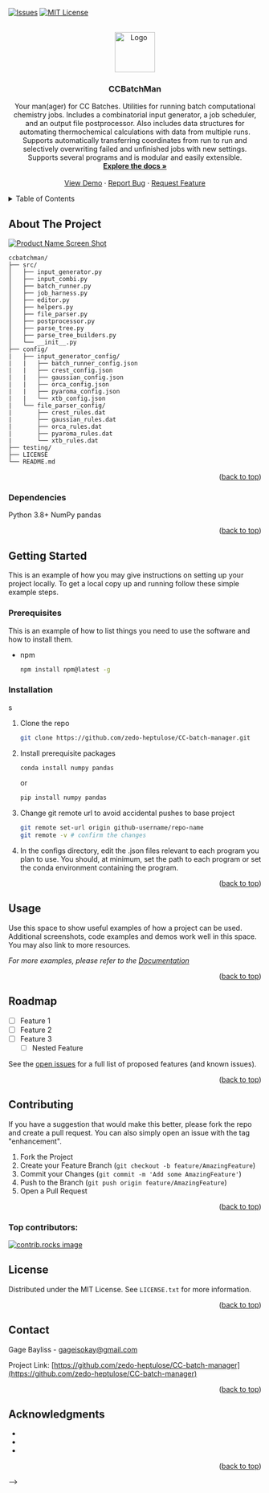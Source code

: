 <!-- Improved compatibility of back to top link: See: https://github.com/othneildrew/Best-README-Template/pull/73 -->
<a id="readme-top"></a>
<!--
*** Thanks for checking out the Best-README-Template. If you have a suggestion
*** that would make this better, please fork the repo and create a pull request
*** or simply open an issue with the tag "enhancement".
*** Don't forget to give the project a star!
*** Thanks again! Now go create something AMAZING! :D
-->



<!-- PROJECT SHIELDS -->
<!--
*** I'm using markdown "reference style" links for readability.
*** Reference links are enclosed in brackets [ ] instead of parentheses ( ).
*** See the bottom of this document for the declaration of the reference variables
*** for contributors-url, forks-url, etc. This is an optional, concise syntax you may use.
*** https://www.markdownguide.org/basic-syntax/#reference-style-links
-->
[![Issues][issues-shield]][issues-url]
[![MIT License][license-shield]][license-url]


<!-- PROJECT LOGO -->
<br />
<div align="center">
  <a href="https://github.com/zedo-heptulose/CC-batch-manager">
    <img src="images/logo.png" alt="Logo" width="80" height="80">
  </a>

<h3 align="center">CCBatchMan</h3>

  <p align="center">
    Your man(ager) for CC Batches. Utilities for running batch computational chemistry jobs. Includes a combinatorial input generator, a job scheduler, and an output file postprocessor. Also includes data structures for automating thermochemical calculations with data from multiple runs. Supports automatically transferring coordinates from run to run and selectively overwriting failed and unfinished jobs with new settings. Supports several programs and is modular and easily extensible.
    <br />
    <a href="https://github.com/zedo-heptulose/CC-batch-manager"><strong>Explore the docs »</strong></a>
    <br />
    <br />
    <a href="https://github.com/zedo-heptulose/CC-batch-manager">View Demo</a>
    ·
    <a href="https://github.com/zedo-heptulose/CC-batch-manager/issues/new?labels=bug&template=bug-report---.md">Report Bug</a>
    ·
    <a href="https://github.com/zedo-heptulose/CC-batch-manager/issues/new?labels=enhancement&template=feature-request---.md">Request Feature</a>
  </p>
</div>



<!-- TABLE OF CONTENTS -->
<details>
  <summary>Table of Contents</summary>
  <ol>
    <li>
      <a href="#about-the-project">About The Project</a>
      <ul>
        <li><a href="#built-with">Built With</a></li>
      </ul>
    </li>
    <li>
      <a href="#getting-started">Getting Started</a>
      <ul>
        <li><a href="#prerequisites">Prerequisites</a></li>
        <li><a href="#installation">Installation</a></li>
      </ul>
    </li>
    <li><a href="#usage">Usage</a></li>
    <li><a href="#roadmap">Roadmap</a></li>
    <li><a href="#contributing">Contributing</a></li>
    <li><a href="#license">License</a></li>
    <li><a href="#contact">Contact</a></li>
    <li><a href="#acknowledgments">Acknowledgments</a></li>
  </ol>
</details>



<!-- ABOUT THE PROJECT -->
## About The Project

[![Product Name Screen Shot][product-screenshot]](https://example.com)

```plaintext
ccbatchman/
├── src/
│   ├── input_generator.py
│   ├── input_combi.py
│   ├── batch_runner.py
│   ├── job_harness.py
│   ├── editor.py
│   ├── helpers.py
│   ├── file_parser.py
│   ├── postprocessor.py
│   ├── parse_tree.py
│   ├── parse_tree_builders.py
│   └── __init__.py
├── config/
|   ├── input_generator_config/
|   |   ├── batch_runner_config.json
|   |   ├── crest_config.json
|   |   ├── gaussian_config.json
|   |   ├── orca_config.json
|   |   ├── pyaroma_config.json
|   |   └── xtb_config.json
|   └── file_parser_config/
|       ├── crest_rules.dat
|       ├── gaussian_rules.dat
|       ├── orca_rules.dat
|       ├── pyaroma_rules.dat
|       └── xtb_rules.dat
├── testing/
├── LICENSE
└── README.md
```

<p align="right">(<a href="#readme-top">back to top</a>)</p>



### Dependencies

Python 3.8+
NumPy
pandas

<!--* [![Next][Next.js]][Next-url]
* [![React][React.js]][React-url]
* [![Vue][Vue.js]][Vue-url]
* [![Angular][Angular.io]][Angular-url]
* [![Svelte][Svelte.dev]][Svelte-url]
* [![Laravel][Laravel.com]][Laravel-url]
* [![Bootstrap][Bootstrap.com]][Bootstrap-url]
* [![JQuery][JQuery.com]][JQuery-url]
-->
<p align="right">(<a href="#readme-top">back to top</a>)</p>



<!-- GETTING STARTED -->
## Getting Started

This is an example of how you may give instructions on setting up your project locally.
To get a local copy up and running follow these simple example steps.

### Prerequisites

This is an example of how to list things you need to use the software and how to install them.
* npm
  ```sh
  npm install npm@latest -g
  ```
  
### Installation
s
1. Clone the repo
   ```sh
   git clone https://github.com/zedo-heptulose/CC-batch-manager.git
   ```
2. Install prerequisite packages
   ```sh
   conda install numpy pandas
   ```
   or
   ```sh
   pip install numpy pandas
   ```
3. Change git remote url to avoid accidental pushes to base project
   ```sh
   git remote set-url origin github-username/repo-name
   git remote -v # confirm the changes
   ```

4. In the configs directory, edit the .json files relevant to each program you plan to use.
   You should, at minimum, set the path to each program or set the conda environment containing the program.

   <!--will need to include some screenshots here-->

<p align="right">(<a href="#readme-top">back to top</a>)</p>



<!-- USAGE EXAMPLES -->
## Usage

Use this space to show useful examples of how a project can be used. Additional screenshots, code examples and demos work well in this space. You may also link to more resources.

_For more examples, please refer to the [Documentation](https://example.com)_

<p align="right">(<a href="#readme-top">back to top</a>)</p>



<!-- ROADMAP -->
## Roadmap

- [ ] Feature 1
- [ ] Feature 2
- [ ] Feature 3
    - [ ] Nested Feature

See the [open issues](https://github.com/zedo-heptulose/CC-batch-manager/issues) for a full list of proposed features (and known issues).

<p align="right">(<a href="#readme-top">back to top</a>)</p>



<!-- CONTRIBUTING -->
## Contributing

If you have a suggestion that would make this better, please fork the repo and create a pull request. You can also simply open an issue with the tag "enhancement".

1. Fork the Project
2. Create your Feature Branch (`git checkout -b feature/AmazingFeature`)
3. Commit your Changes (`git commit -m 'Add some AmazingFeature'`)
4. Push to the Branch (`git push origin feature/AmazingFeature`)
5. Open a Pull Request

<p align="right">(<a href="#readme-top">back to top</a>)</p>

### Top contributors:

<a href="https://github.com/zedo-heptulose/CC-batch-manager/graphs/contributors">
  <img src="https://contrib.rocks/image?repo=zedo-heptulose/CC-batch-manager" alt="contrib.rocks image" />
</a>



<!-- LICENSE -->
## License

Distributed under the MIT License. See `LICENSE.txt` for more information.

<p align="right">(<a href="#readme-top">back to top</a>)</p>



<!-- CONTACT -->
## Contact

Gage Bayliss - gageisokay@gmail.com

Project Link: [https://github.com/zedo-heptulose/CC-batch-manager](https://github.com/zedo-heptulose/CC-batch-manager)

<p align="right">(<a href="#readme-top">back to top</a>)</p>


<!--
<!-- ACKNOWLEDGMENTS -->
## Acknowledgments

* []()
* []()
* []()

<p align="right">(<a href="#readme-top">back to top</a>)</p>
-->


<!-- MARKDOWN LINKS & IMAGES -->
<!-- https://www.markdownguide.org/basic-syntax/#reference-style-links -->
[contributors-shield]: https://img.shields.io/github/contributors/zedo-heptulose/CC-batch-manager.svg?style=for-the-badge
[contributors-url]: https://github.com/zedo-heptulose/CC-batch-manager/graphs/contributors
[forks-shield]: https://img.shields.io/github/forks/zedo-heptulose/CC-batch-manager.svg?style=for-the-badge
[forks-url]: https://github.com/zedo-heptulose/CC-batch-manager/network/members
[stars-shield]: https://img.shields.io/github/stars/zedo-heptulose/CC-batch-manager.svg?style=for-the-badge
[stars-url]: https://github.com/zedo-heptulose/CC-batch-manager/stargazers
[issues-shield]: https://img.shields.io/github/issues/zedo-heptulose/CC-batch-manager.svg?style=for-the-badge
[issues-url]: https://github.com/zedo-heptulose/CC-batch-manager/issues
[license-shield]: https://img.shields.io/github/license/zedo-heptulose/CC-batch-manager.svg?style=for-the-badge
[license-url]: https://github.com/zedo-heptulose/CC-batch-manager/blob/master/LICENSE.txt
[linkedin-shield]: https://img.shields.io/badge/-LinkedIn-black.svg?style=for-the-badge&logo=linkedin&colorB=555
[linkedin-url]: https://linkedin.com/in/linkedin_username
[product-screenshot]: images/screenshot.png
[Next.js]: https://img.shields.io/badge/next.js-000000?style=for-the-badge&logo=nextdotjs&logoColor=white
[Next-url]: https://nextjs.org/
[React.js]: https://img.shields.io/badge/React-20232A?style=for-the-badge&logo=react&logoColor=61DAFB
[React-url]: https://reactjs.org/
[Vue.js]: https://img.shields.io/badge/Vue.js-35495E?style=for-the-badge&logo=vuedotjs&logoColor=4FC08D
[Vue-url]: https://vuejs.org/
[Angular.io]: https://img.shields.io/badge/Angular-DD0031?style=for-the-badge&logo=angular&logoColor=white
[Angular-url]: https://angular.io/
[Svelte.dev]: https://img.shields.io/badge/Svelte-4A4A55?style=for-the-badge&logo=svelte&logoColor=FF3E00
[Svelte-url]: https://svelte.dev/
[Laravel.com]: https://img.shields.io/badge/Laravel-FF2D20?style=for-the-badge&logo=laravel&logoColor=white
[Laravel-url]: https://laravel.com
[Bootstrap.com]: https://img.shields.io/badge/Bootstrap-563D7C?style=for-the-badge&logo=bootstrap&logoColor=white
[Bootstrap-url]: https://getbootstrap.com
[JQuery.com]: https://img.shields.io/badge/jQuery-0769AD?style=for-the-badge&logo=jquery&logoColor=white
[JQuery-url]: https://jquery.com 
